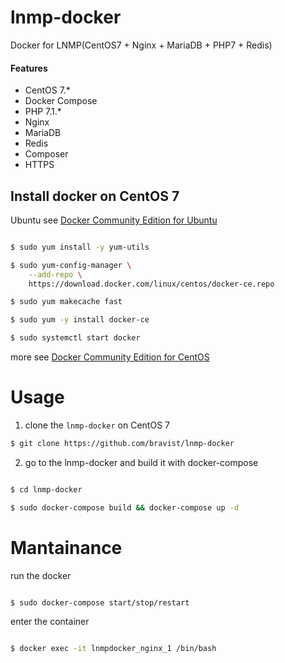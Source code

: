 # lnmp-docker
Docker for LNMP(CentOS7 + Nginx + MariaDB + PHP7 + Redis)


#### Features

- CentOS 7.*
- Docker Compose
- PHP 7.1.*
- Nginx
- MariaDB
- Redis
- Composer
- HTTPS


## Install docker on CentOS 7

Ubuntu see [Docker Community Edition for Ubuntu](https://store.docker.com/editions/community/docker-ce-server-ubuntu?tab=description)

```bash

$ sudo yum install -y yum-utils

$ sudo yum-config-manager \
    --add-repo \
    https://download.docker.com/linux/centos/docker-ce.repo

$ sudo yum makecache fast

$ sudo yum -y install docker-ce

$ sudo systemctl start docker

```

more see [Docker Community Edition for CentOS](https://store.docker.com/editions/community/docker-ce-server-centos?tab=description)


# Usage

1. clone the `lnmp-docker` on CentOS 7


```bash
$ git clone https://github.com/bravist/lnmp-docker
```


2. go to the lnmp-docker and build it with docker-compose

```bash

$ cd lnmp-docker

$ sudo docker-compose build && docker-compose up -d
```

# Mantainance

run the docker

```bash

$ sudo docker-compose start/stop/restart

```

enter the container

``` bash

$ docker exec -it lnmpdocker_nginx_1 /bin/bash
```

